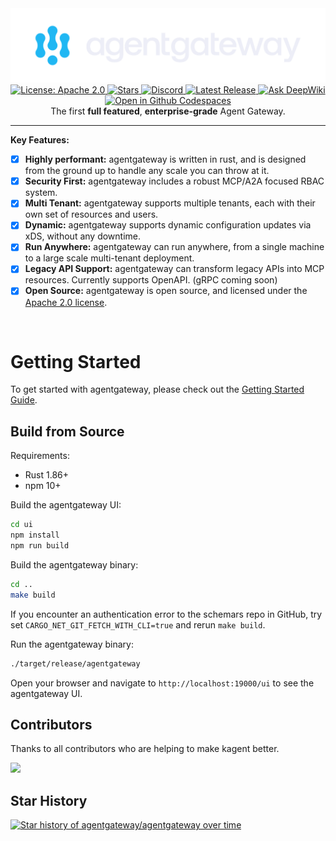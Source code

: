 <div align="center">
  <picture>
    <source media="(prefers-color-scheme: dark)" srcset="https://raw.githubusercontent.com/agentgateway/agentgateway/refs/heads/main/img/banner-light.svg" alt="agentgateway" width="400">
    <source media="(prefers-color-scheme: light)" srcset="https://raw.githubusercontent.com/agentgateway/agentgateway/refs/heads/main/img/banner-dark.svg" alt="agentgateway" width="400">
    <img alt="agentgateway" src="https://raw.githubusercontent.com/agentgateway/agentgateway/refs/heads/main/img/banner-light.svg">
  </picture>
  <div>
    <a href="https://opensource.org/licenses/Apache-2.0">
      <img src="https://img.shields.io/badge/License-Apache2.0-brightgreen.svg?style=flat" alt="License: Apache 2.0">
    </a>
    <a href="https://github.com/agentgateway/agentgateway">
      <img src="https://img.shields.io/github/stars/agentgateway/agentgateway.svg?style=flat&logo=github&label=Stars" alt="Stars">
    </a>
    <a href="https://discord.gg/BdJpzaPjHv">
      <img src="https://img.shields.io/discord/1346225185166065826?style=flat&label=Join%20Discord&color=6D28D9" alt="Discord">
    </a>
    <a href="https://github.com/agentgateway/agentgateway/releases">
      <img src="https://img.shields.io/github/v/release/agentgateway/agentgateway?style=flat&label=Latest%20Release&color=6D28D9" alt="Latest Release">
    </a>
    <a href="https://deepwiki.com/agentgateway/agentgateway"><img src="https://deepwiki.com/badge.svg" alt="Ask DeepWiki"></a>
    <a href='https://codespaces.new/agentgateway/agentgateway'>
      <img src='https://github.com/codespaces/badge.svg' alt='Open in Github Codespaces' style='max-width: 100%;' height="20">
    </a>
  </div>
  <div>
    The first <strong>full featured</strong>, <strong>enterprise-grade</strong> Agent Gateway.
  </div>
</div>

---


**Key Features:**

- [x] **Highly performant:** agentgateway is written in rust, and is designed from the ground up to handle any scale you can throw at it.
- [x] **Security First:** agentgateway includes a robust MCP/A2A focused RBAC system.
- [x] **Multi Tenant:** agentgateway supports multiple tenants, each with their own set of resources and users.
- [x] **Dynamic:** agentgateway supports dynamic configuration updates via xDS, without any downtime.
- [x] **Run Anywhere:** agentgateway can run anywhere, from a single machine to a large scale multi-tenant deployment.
- [x] **Legacy API Support:** agentgateway can transform legacy APIs into MCP resources. Currently supports OpenAPI. (gRPC coming soon)
- [x] **Open Source:** agentgateway is open source, and licensed under the [Apache 2.0 license](https://www.apache.org/licenses/LICENSE-2.0).
<br>

# Getting Started 

To get started with agentgateway, please check out the [Getting Started Guide](https://agentgateway.dev/docs/quickstart ).

## Build from Source

Requirements:
- Rust 1.86+
- npm 10+

Build the agentgateway UI:

```bash
cd ui
npm install
npm run build
```

Build the agentgateway binary:

```bash
cd ..
make build
```

If you encounter an authentication error to the schemars repo in GitHub, try set `CARGO_NET_GIT_FETCH_WITH_CLI=true` and rerun `make build`.

Run the agentgateway binary:

```bash
./target/release/agentgateway
```
Open your browser and navigate to `http://localhost:19000/ui` to see the agentgateway UI.


## Contributors

Thanks to all contributors who are helping to make kagent better.

<a href="https://github.com/agentgateway/graphs/contributors">
  <img src="https://contrib.rocks/image?repo=agentgateway/agentgateway" />
</a>


## Star History

<a href="https://www.star-history.com/#agentgateway/agentgateway&Date">
 <picture>
   <source media="(prefers-color-scheme: dark)" srcset="https://api.star-history.com/svg?repos=agentgateway/agentgateway&type=Date&theme=dark" />
   <source media="(prefers-color-scheme: light)" srcset="https://api.star-history.com/svg?repos=agentgateway/agentgateway&type=Date" />
   <img alt="Star history of agentgateway/agentgateway over time" src="https://api.star-history.com/svg?repos=agentgateway/agentgateway&type=Date" />
 </picture>
</a>